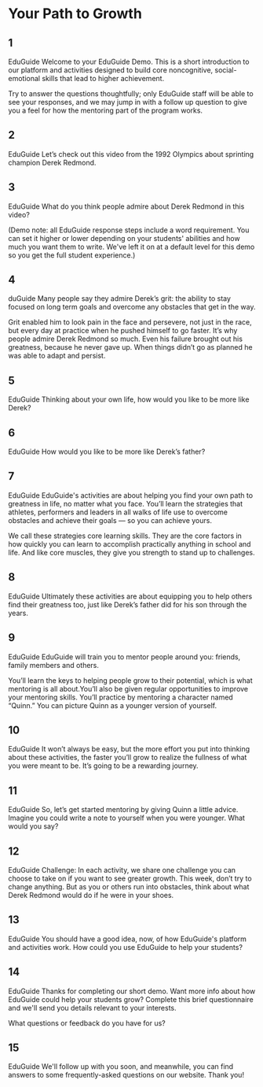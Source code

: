 # Your Path to Growth

## 1

EduGuide Welcome to your EduGuide Demo. This is a short introduction to our platform and activities designed to build core noncognitive, social-emotional skills that lead to higher achievement. 

Try to answer the questions thoughtfully; only EduGuide staff will be able to see your responses, and we may jump in with a follow up question to give you a feel for how the mentoring part of the program works. 

## 2

EduGuide Let’s check out this video from the 1992 Olympics about sprinting champion Derek Redmond.

## 3

EduGuide What do you think people admire about Derek Redmond in this video?

(Demo note: all EduGuide response steps include a word requirement. You can set it higher or lower depending on your students' abilities and how much you want them to write. We've left it on at a default level for this demo so you get the full student experience.)

## 4

duGuide Many people say they admire Derek’s grit: the ability to stay focused on long term goals and overcome any obstacles that get in the way.

Grit enabled him to look pain in the face and persevere, not just in the race, but every day at practice when he pushed himself to go faster. It’s why people admire Derek Redmond so much. Even his failure brought out his greatness, because he never gave up. When things didn’t go as planned he was able to adapt and persist.

## 5

EduGuide Thinking about your own life, how would you like to be more like Derek?

## 6

EduGuide How would you like to be more like Derek’s father?

## 7

EduGuide EduGuide's activities are about helping you find your own path to greatness in life, no matter what you face. You’ll learn the strategies that athletes, performers and leaders in all walks of life use to overcome obstacles and achieve their goals — so you can achieve yours.

We call these strategies core learning skills. They are the core factors in how quickly you can learn to accomplish practically anything in school and life. And like core muscles, they give you strength to stand up to challenges.

## 8

EduGuide Ultimately these activities are about equipping you to help others find their greatness too, just like Derek’s father did for his son through the years.

## 9

EduGuide EduGuide will train you to mentor people around you: friends, family members and others.

You’ll learn the keys to helping people grow to their potential, which is what mentoring is all about.You’ll also be given regular opportunities to improve your mentoring skills. You’ll practice by mentoring a character named “Quinn.” You can picture Quinn as a younger version of yourself.

## 10

EduGuide It won’t always be easy, but the more effort you put into thinking about these activities, the faster you’ll grow to realize the fullness of what you were meant to be. It’s going to be a rewarding journey.

## 11

EduGuide So, let’s get started mentoring by giving Quinn a little advice. Imagine you could write a note to yourself when you were younger. What would you say?

## 12

EduGuide Challenge: In each activity, we share one challenge you can choose to take on if you want to see greater growth. This week, don’t try to change anything. But as you or others run into obstacles, think about what Derek Redmond would do if he were in your shoes.

## 13

EduGuide You should have a good idea, now, of how EduGuide's platform and activities work. How could you use EduGuide to help your students?

## 14

EduGuide Thanks for completing our short demo. Want more info about how EduGuide could help your students grow? Complete this brief questionnaire and we'll send you details relevant to your interests.

What questions or feedback do you have for us?

## 15

EduGuide We'll follow up with you soon, and meanwhile, you can find answers to some frequently-asked questions on our website. Thank you!


